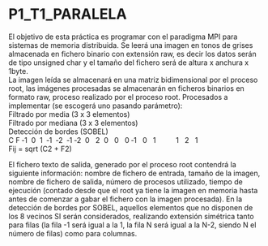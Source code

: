 # P1_T1_PARALELA
El objetivo de esta práctica es programar con el paradigma MPI para sistemas de memoria distribuida. Se leerá una imagen en tonos de grises almacenada en fichero binario con extensión raw, es decir los datos serán de tipo unsigned char y el tamaño del fichero será de altura x anchura x 1byte.  
La imagen leída se almacenará en una matriz bidimensional por el proceso root, las imágenes procesadas se almacenarán en ficheros binarios en formato raw, proceso realizado por el proceso root.  Procesados a implementar (se escogerá uno pasando parámetro):  
Filtrado por media (3 x 3 elementos)  
Filtrado por mediana (3 x 3 elementos)  
Detección de bordes (SOBEL)               
      C                                             F
‐1   0   1                                    ‐1  ‐2  ‐1
‐2   0   2                                     0   0   0
‐1   0   1                                     1   2   1 
                  Fij = sqrt (C2 + F2) 

El fichero texto de salida, generado por el proceso root contendrá la siguiente información: nombre de fichero de entrada, tamaño de la imagen, nombre de fichero de salida, número de procesos utilizado, tiempo de ejecución (contado desde que el root ya tiene la imagen en memoria hasta antes de comenzar a gabar el fichero con la imagen procesada).  En la detección de bordes por SOBEL, aquellos elementos que no disponen de los 8 vecinos SI serán considerados, realizando extensión simétrica tanto para filas (la fila -1 será igual a la 1, la fila N será igual a la N-2, siendo N el número de filas) como para columnas.    
